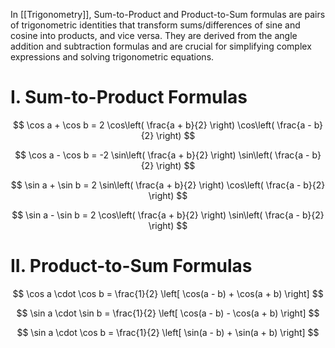 In [[Trigonometry]], Sum-to-Product and Product-to-Sum formulas are pairs of trigonometric identities that transform sums/differences of sine and cosine into products, and vice versa. They are derived from the angle addition and subtraction formulas and are crucial for simplifying complex expressions and solving trigonometric equations.
# I. Sum-to-Product Formulas

$$
\cos a + \cos b = 2 \cos\left( \frac{a + b}{2} \right) \cos\left( \frac{a - b}{2} \right)
$$

$$
\cos a - \cos b = -2 \sin\left( \frac{a + b}{2} \right) \sin\left( \frac{a - b}{2} \right)
$$

$$
\sin a + \sin b = 2 \sin\left( \frac{a + b}{2} \right) \cos\left( \frac{a - b}{2} \right)
$$

$$
\sin a - \sin b = 2 \cos\left( \frac{a + b}{2} \right) \sin\left( \frac{a - b}{2} \right)
$$

# II. Product-to-Sum Formulas

$$
\cos a \cdot \cos b = \frac{1}{2} \left[ \cos(a - b) + \cos(a + b) \right]
$$

$$
\sin a \cdot \sin b = \frac{1}{2} \left[ \cos(a - b) - \cos(a + b) \right]
$$

$$
\sin a \cdot \cos b = \frac{1}{2} \left[ \sin(a - b) + \sin(a + b) \right]
$$
